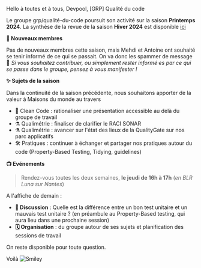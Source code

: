 Hello à toutes et à tous, Devpool, [GRP] Qualité du code

Le groupe grp/qualité-du-code poursuit son activité sur la saison **Printemps 2024**.
La synthèse de la revue de la saison **Hiver 2024** est disponible [ici](https://maisonsdumonde.atlassian.net/wiki/spaces/CORE/pages/3027763270/2024-03-21+Season+Review+-+Qualit+de+Code "https://maisonsdumonde.atlassian.net/wiki/spaces/core/pages/3027763270/2024-03-21+season+review+-+qualit+de+code")

**👥 Nouveaux membres**

Pas de nouveaux membres cette saison, mais Mehdi et Antoine ont souhaité se tenir informé de ce qui se passait. On va donc les spammer de message 🙂
_Si vous souhaitez contribuer, ou simplement rester informé·es par ce qui se passe dans le groupe, pensez à vous manifester !_

**✨ Sujets de la saison**

Dans la continuité de la saison précédente, nous souhaitons apporter de la valeur à Maisons du monde au travers

- 🧼 Clean Code : rationaliser une présentation accessible au delà du groupe de travail
- ⚗️ Qualimétrie : finaliser de clarifier le RACI SONAR
- ⚗️ Qualimétrie : avancer sur l'état des lieux de la QualityGate sur nos parc applicatifs
- 🛠️ Pratiques : continuer à échanger et partager nos pratiques autour du code (Property-Based Testing, Tidying, guidelines)

**📺 Evénements** 

> Rendez-vous toutes les deux semaines, **le jeudi de 16h à 17h** (_en BLR Luna sur Nantes_)

A l'affiche de demain : 

- **💬 Discussion** : Quelle est la différence entre un bon test unitaire et un mauvais test unitaire ? (en préambule au Property-Based testing, qui aura lieu dans une prochaine session)
- **🗓️ Organisation** : du groupe autour de ses sujets et planification des sessions de travail

On reste disponible pour toute question.

Voilà ![Smiley](https://statics.teams.cdn.office.net/evergreen-assets/personal-expressions/v2/assets/emoticons/smile/default/20_f.png)